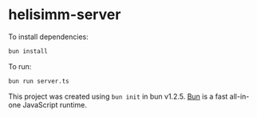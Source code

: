 # helisimm-server

To install dependencies:

```bash
bun install
```

To run:

```bash
bun run server.ts
```

This project was created using `bun init` in bun v1.2.5. [Bun](https://bun.sh) is a fast all-in-one JavaScript runtime.
